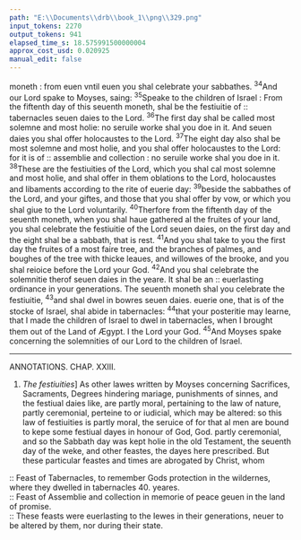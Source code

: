 ```yaml
---
path: "E:\\Documents\\drb\\book_1\\png\\329.png"
input_tokens: 2270
output_tokens: 941
elapsed_time_s: 18.575991500000004
approx_cost_usd: 0.020925
manual_edit: false
---
```

moneth : from euen vntil euen you shal celebrate your sabbathes. <sup>34</sup>And our Lord spake to Moyses, saing: <sup>35</sup>Speake to the children of Israel : From the fiftenth day of this seuenth moneth, shal be the festiuitie of :: tabernacles seuen daies to the Lord. <sup>36</sup>The first day shal be called most solemne and most holie: no seruile worke shal you doe in it. And seuen daies you shal offer holocaustes to the Lord. <sup>37</sup>The eight day also shal be most solemne and most holie, and you shal offer holocaustes to the Lord: for it is of :: assemblie and collection : no seruile worke shal you doe in it. <sup>38</sup>These are the festiuities of the Lord, which you shal cal most solemne and most holie, and shal offer in them oblations to the Lord, holocaustes and libaments according to the rite of euerie day: <sup>39</sup>beside the sabbathes of the Lord, and your giftes, and those that you shal offer by vow, or which you shal giue to the Lord voluntarily. <sup>40</sup>Therfore from the fiftenth day of the seuenth moneth, when you shal haue gathered al the fruites of your land, you shal celebrate the festiuitie of the Lord seuen daies, on the first day and the eight shal be a sabbath, that is rest. <sup>41</sup>And you shal take to you the first day the fruites of a most faire tree, and the branches of palmes, and boughes of the tree with thicke leaues, and willowes of the brooke, and you shal reioice before the Lord your God. <sup>42</sup>And you shal celebrate the solemnitie therof seuen daies in the yeare. It shal be an :: euerlasting ordinance in your generations. The seuenth moneth shal you celebrate the festiuitie, <sup>43</sup>and shal dwel in bowres seuen daies. euerie one, that is of the stocke of Israel, shal abide in tabernacles: <sup>44</sup>that your posteritie may learne, that I made the children of Israel to dwel in tabernacles, when I brought them out of the Land of Ægypt. I the Lord your God. <sup>45</sup>And Moyses spake concerning the solemnities of our Lord to the children of Israel.

<hr>

ANNOTATIONS.
CHAP. XXIII.

1. *The festiuities*] As other lawes written by Moyses concerning Sacrifices, Sacraments, Degrees hindering mariage, punishments of sinnes, and the festiual daies like, are partly moral, pertaining to the law of nature, partly ceremonial, perteine to or iudicial, which may be altered: so this law of festiuities is partly moral, the seruice of for that al men are bound to kepe some festiual dayes in honour of God, God. partly ceremonial, and so the Sabbath day was kept holie in the old Testament, the seuenth day of the weke, and other feastes, the dayes here prescribed. But these particular feastes and times are abrogated by Christ, whom

<aside>:: Feast of Tabernacles, to remember Gods protection in the wildernes, where they dwelled in tabernacles 40. yeares.</aside>

<aside>:: Feast of Assemblie and collection in memorie of peace geuen in the land of promise.</aside>

<aside>:: These feasts were euerlasting to the Iewes in their generations, neuer to be altered by them, nor during their state.</aside>

[^1]: *Aug. q. 43. in Exod.*